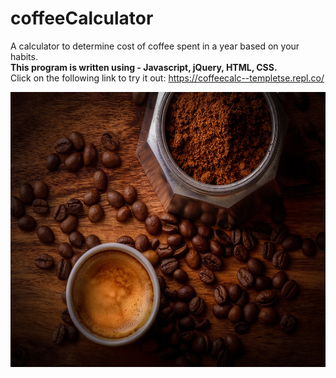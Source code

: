 # coffeeCalculator
A calculator to determine cost of coffee spent in a year based on your habits. <br>
<strong>This program is written using - Javascript, jQuery, HTML, CSS.</strong>
<br>
Click on the following link to try it out: 
https://coffeecalc--templetse.repl.co/

<p>
<img src="https://github.com/temptgithub/coffeeCalculator/blob/master/coffee.jpg" width="820" height="440" /> 
</p>

